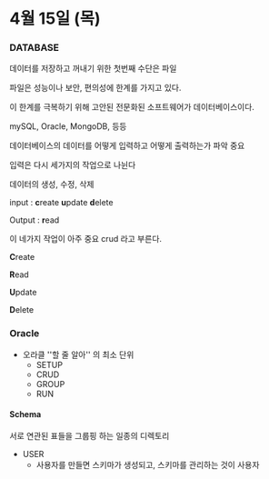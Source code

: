 # 4월 15일 (목) #

### DATABASE ###

데이터를 저장하고 꺼내기 위한 첫번째 수단은 파일

파일은 성능이나 보안, 편의성에 한계를 가지고 있다.

이 한계를 극복하기 위해 고안된 전문화된 소프트웨어가 데이터베이스이다.

mySQL, Oracle, MongoDB, 등등



데이터베이스의 데이터를 어떻게 입력하고 어떻게 출력하는가 파악 중요

입력은 다시 세가지의 작업으로 나뉜다

데이터의 생성, 수정, 삭제

input : **c**reate **u**pdate **d**elete

Output : **r**ead

이 네가지 작업이 아주 중요 crud 라고 부른다.

**C**reate

**R**ead

**U**pdate

**D**elete



### Oracle ###

* 오라클 ''할 줄 알아'' 의 최소 단위
  * SETUP 
  * CRUD
  * GROUP
  * RUN

#### Schema ####

서로 연관된 표들을 그룹핑 하는 일종의 디렉토리

* USER
  * 사용자를 만들면 스키마가 생성되고, 스키마를 관리하는 것이 사용자















